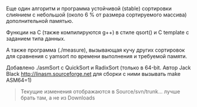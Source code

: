 Еще один алгоритм и программа устойчивой (stable) сортировки слиянием c небольшой (около 6 % от размера сортируемого массива) дополнительной памятью.

Функции на C (также компилируются g++) в стиле qsort() и C template с заданием типа данных.

А также программа (./measure), вызывающая кучу других сортировок для сравнения с yamsort по времени выполнения и требуемой памяти.

Добавлено ./asmSort с QuickSort и RadixSort (только в 64-bit. Автор Jack Black  http://linasm.sourceforge.net для сборки с ними вызывать make ASM64=1)

> Текущие изменения отображаются в Source/svn/trunk... лучше брать там, а не из Downloads